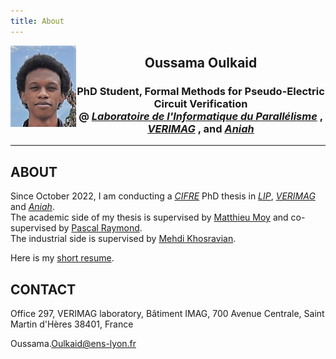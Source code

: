 ```yaml
---
title: About
---
```


<img src="pic/oussama.jpg" alt="photo" style="float: left;" width="105"/>

<center>
    <h2> Oussama Oulkaid </h2>
    <h3> 
    PhD Student, Formal Methods for Pseudo-Electric Circuit Verification <br>
    @ <i> <a href="http://www.ens-lyon.fr/LIP/">Laboratoire de l'Informatique du Parallélisme</a> </i>,
    <i> <a href="https://www-verimag.imag.fr/">VERIMAG</a> </i>,
    and <i> <a href="https://www.aniah.fr/">Aniah</a> </i>
    </h3>
   <hr>
</center>

## ABOUT
Since October 2022, I am conducting a [_CIFRE_](https://www.enseignementsup-recherche.gouv.fr/fr/les-cifre-46510) PhD thesis 
in [_LIP_](http://www.ens-lyon.fr/LIP/), [_VERIMAG_](https://www-verimag.imag.fr/">Verimag) and [_Aniah_](https://www.aniah.fr/">Aniah). \
The academic side of my thesis is supervised by [Matthieu Moy](https://matthieu-moy.fr/) 
and co-supervised by [Pascal Raymond](http://www-verimag.imag.fr/~raymond/). \
The industrial side is supervised by [Mehdi Khosravian](https://www.lamsade.dauphine.fr/~mkhosravian/).

Here is my [short resume](short-resume.pdf).

## CONTACT
Office 297, VERIMAG laboratory, Bâtiment IMAG, 700 Avenue Centrale, Saint Martin d'Hères 38401, France

Oussama\.Oulkaid@ens-lyon.fr
